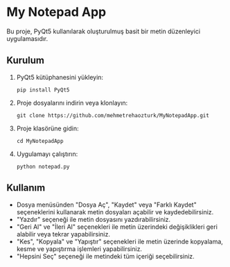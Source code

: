 # My Notepad App

Bu proje, PyQt5 kullanılarak oluşturulmuş basit bir metin düzenleyici uygulamasıdır.

## Kurulum

1. PyQt5 kütüphanesini yükleyin:

    ```
    pip install PyQt5
    ```

2. Proje dosyalarını indirin veya klonlayın:

    ```
    git clone https://github.com/mehmetrehaozturk/MyNotepadApp.git
    ```

3. Proje klasörüne gidin:

    ```
    cd MyNotepadApp
    ```

4. Uygulamayı çalıştırın:

    ```
    python notepad.py
    ```

## Kullanım

- Dosya menüsünden "Dosya Aç", "Kaydet" veya "Farklı Kaydet" seçeneklerini kullanarak metin dosyaları açabilir ve kaydedebilirsiniz.
- "Yazdır" seçeneği ile metin dosyasını yazdırabilirsiniz.
- "Geri Al" ve "İleri Al" seçenekleri ile metin üzerindeki değişiklikleri geri alabilir veya tekrar yapabilirsiniz.
- "Kes", "Kopyala" ve "Yapıştır" seçenekleri ile metin üzerinde kopyalama, kesme ve yapıştırma işlemleri yapabilirsiniz.
- "Hepsini Seç" seçeneği ile metindeki tüm içeriği seçebilirsiniz.
